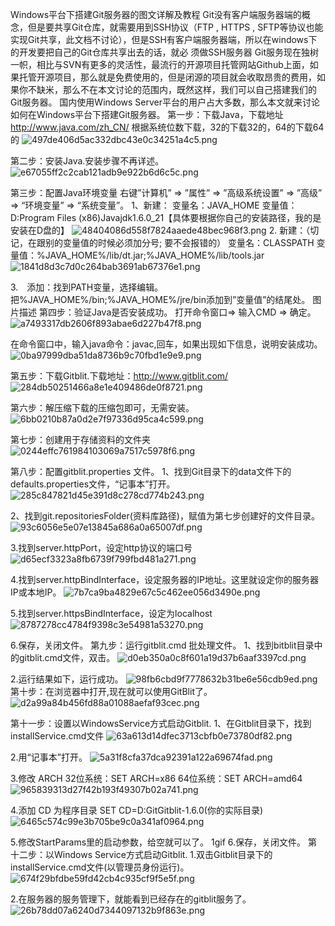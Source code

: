 
Windows平台下搭建Git服务器的图文详解及教程
Git没有客户端服务器端的概念，但是要共享Git仓库，就需要用到SSH协议（FTP , HTTPS , SFTP等协议也能实现Git共享，此文档不讨论），但是SSH有客户端服务器端，所以在windows下的开发要把自己的Git仓库共享出去的话，就必 须做SSH服务器
Git服务现在独树一帜，相比与SVN有更多的灵活性，最流行的开源项目托管网站Github上面，如果托管开源项目，那么就是免费使用的，但是闭源的项目就会收取昂贵的费用，如果你不缺米，那么不在本文讨论的范围内，既然这样，我们可以自己搭建我们的Git服务器。
国内使用Windows Server平台的用户占大多数，那么本文就来讨论如何在Windows平台下搭建Git服务器。
第一步：下载Java，下载地址 http://www.java.com/zh_CN/
根据系统位数下载，32的下载32的，64的下载64的
![497de406d5ac332dbc43e0c34251a4c5.png](../../../_resources/497de406d5ac332dbc43e0c34251a4c5.png)

第二步：安装Java.安装步骤不再详述。
![e67055ff2c2cab121adb9e922b6d6c5c.png](../../../_resources/e67055ff2c2cab121adb9e922b6d6c5c.png)

第三步：配置Java环境变量
右键”计算机” => ”属性” => ”高级系统设置” => ”高级” => “环境变量” => “系统变量”。
1、新建：
变量名：JAVA_HOME
变量值：D:Program Files (x86)Javajdk1.6.0_21【具体要根据你自己的安装路径，我的是安装在D盘的】
![48404086d558f7824aaede48bec968f3.png](../../../_resources/48404086d558f7824aaede48bec968f3.png)
2. 新建：（切记，在跟别的变量值的时候必须加分号; 要不会报错的）
变量名：CLASSPATH
变量值：%JAVA_HOME%/lib/dt.jar;%JAVA_HOME%/lib/tools.jar
![1841d8d3c7d0c264bab3691ab67376e1.png](../../../_resources/1841d8d3c7d0c264bab3691ab67376e1.png)

3.　添加：找到PATH变量，选择编辑。把%JAVA_HOME%/bin;%JAVA_HOME%/jre/bin添加到”变量值”的结尾处。 图片描述
第四步：验证Java是否安装成功。
打开命令窗口=> 输入CMD => 确定。
![a7493317db2606f893abae6d227b47f8.png](../../../_resources/a7493317db2606f893abae6d227b47f8.png)

在命令窗口中，输入java命令：javac,回车，如果出现如下信息，说明安装成功。
![0ba97999dba51da8736b9c70fbd1e9e9.png](../../../_resources/0ba97999dba51da8736b9c70fbd1e9e9.png)

第五步：下载Gitblit.下载地址：http://www.gitblit.com/
![284db50251466a8e1e409486de0f8721.png](../../../_resources/284db50251466a8e1e409486de0f8721.png)

第六步：解压缩下载的压缩包即可，无需安装。
![6bb0210b87a0d2e7f97336d95ca4c599.png](../../../_resources/6bb0210b87a0d2e7f97336d95ca4c599.png)

第七步：创建用于存储资料的文件夹
![0244effc761984103069a7517c5978f6.png](../../../_resources/0244effc761984103069a7517c5978f6.png)

第八步：配置gitblit.properties 文件。
1、找到Git目录下的data文件下的defaults.properties文件，“记事本”打开。
![285c847821d45e391d8c278cd774b243.png](../../../_resources/285c847821d45e391d8c278cd774b243.png)

2、找到git.repositoriesFolder(资料库路径)，赋值为第七步创建好的文件目录。
![93c6056e5e07e13845a686a0a65007df.png](../../../_resources/93c6056e5e07e13845a686a0a65007df.png)

3.找到server.httpPort，设定http协议的端口号
![d65ecf3323a8fb6739f799fbd481a271.png](../../../_resources/d65ecf3323a8fb6739f799fbd481a271.png)

4.找到server.httpBindInterface，设定服务器的IP地址。这里就设定你的服务器IP或本地IP。
![7b7ca9ba4829e67c5c462ee056d3490e.png](../../../_resources/7b7ca9ba4829e67c5c462ee056d3490e.png)

5.找到server.httpsBindInterface，设定为localhost
![8787278cc4784f9398c3e54981a53270.png](../../../_resources/8787278cc4784f9398c3e54981a53270.png)

6.保存，关闭文件。
第九步：运行gitblit.cmd 批处理文件。
1、找到bitblit目录中的gitblit.cmd文件，双击。
![d0eb350a0c8f601a19d37b6aaf3397cd.png](../../../_resources/d0eb350a0c8f601a19d37b6aaf3397cd.png)

2.运行结果如下，运行成功。
![98fb6cbd9f7778632b31be6e56cdb9ed.png](../../../_resources/98fb6cbd9f7778632b31be6e56cdb9ed.png)
第十步：在浏览器中打开,现在就可以使用GitBlit了。
![d2a99a84b456fd88a01088aefaf93cec.png](../../../_resources/d2a99a84b456fd88a01088aefaf93cec.png)

第十一步：设置以WindowsService方式启动Gitblit.
1、在Gitblit目录下，找到installService.cmd文件
![63a613d14dfec3713cbfb0e73780df82.png](../../../_resources/63a613d14dfec3713cbfb0e73780df82.png)

2.用“记事本”打开。
![5a31f8cfa37dca92391a122a69674fad.png](../../../_resources/5a31f8cfa37dca92391a122a69674fad.png)

3.修改 ARCH
32位系统：SET ARCH=x86
64位系统：SET ARCH=amd64
![965839313d27f42b193f49307b02a741.png](../../../_resources/965839313d27f42b193f49307b02a741.png)

4.添加 CD 为程序目录
SET CD=D:GitGitblit-1.6.0(你的实际目录)
![6465c574c99e3b705be9c0a341af0964.png](../../../_resources/6465c574c99e3b705be9c0a341af0964.png)

5.修改StartParams里的启动参数，给空就可以了。 1gif
6.保存，关闭文件。
第十二步：以Windows Service方式启动Gitblit.
1.双击Gitblit目录下的installService.cmd文件(以管理员身份运行)。
![674f29bfdbe59fd42cb4c935cf9f5e5f.png](../../../_resources/674f29bfdbe59fd42cb4c935cf9f5e5f.png)

2.在服务器的服务管理下，就能看到已经存在的gitblit服务了。
![26b78dd07a6240d7344097132b9f863e.png](../../../_resources/26b78dd07a6240d7344097132b9f863e.png)